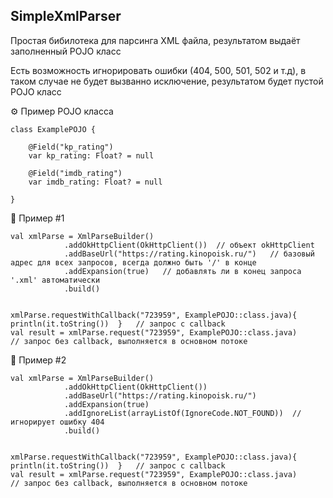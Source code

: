 <h2>SimpleXmlParser</h2>
<p>Простая бибилотека для парсинга XML файла, результатом выдаёт заполненный POJO класс</p>
<p>Есть возможность игнорировать ошибки (404, 500, 501, 502 и т.д), в таком случае не будет вызванно исключение, результатом будет пустой POJO класс</p>

⚙️ Пример POJO класса
```
class ExamplePOJO {

    @Field("kp_rating")
    var kp_rating: Float? = null
    
    @Field("imdb_rating")
    var imdb_rating: Float? = null
    
}
```

🎯 Пример #1
```
val xmlParse = XmlParseBuilder()
            .addOkHttpClient(OkHttpClient())  // объект okHttpClient
            .addBaseUrl("https://rating.kinopoisk.ru/")   // базовый адрес для всех запросов, всегда должно быть '/' в конце 
            .addExpansion(true)   // добавлять ли в конец запроса '.xml' автоматически
            .build()
            
            
xmlParse.requestWithCallback("723959", ExamplePOJO::class.java){  println(it.toString())  }   // запрос с callback
val result = xmlParse.request("723959", ExamplePOJO::class.java)                             // запрос без callback, выполняется в основном потоке
```

🎯 Пример #2
```
val xmlParse = XmlParseBuilder()
            .addOkHttpClient(OkHttpClient())
            .addBaseUrl("https://rating.kinopoisk.ru/")
            .addExpansion(true)
            .addIgnoreList(arrayListOf(IgnoreCode.NOT_FOUND))  // игнорирует ошибку 404
            .build()
            
            
xmlParse.requestWithCallback("723959", ExamplePOJO::class.java){  println(it.toString())  }   // запрос с callback
val result = xmlParse.request("723959", ExamplePOJO::class.java)                             // запрос без callback, выполняется в основном потоке
```

